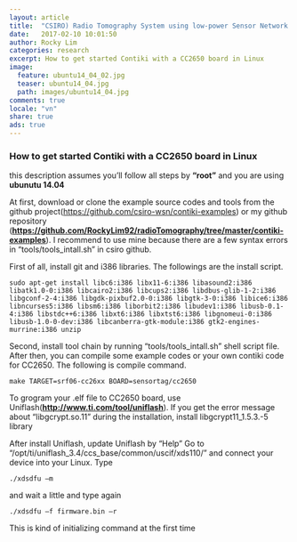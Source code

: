 ```yaml
---
layout: article
title:  "CSIRO) Radio Tomography System using low-power Sensor Network Device (3)"
date:   2017-02-10 10:01:50
author: Rocky Lim
categories: research
excerpt: How to get started Contiki with a CC2650 board in Linux
image:
  feature: ubuntu14_04_02.jpg
  teaser: ubuntu14_04.jpg
  path: images/ubuntu14_04.jpg
comments: true
locale: "vn"
share: true
ads: true
---
```


### How to get started Contiki with a CC2650 board in Linux


this description assumes you’ll follow all steps by **“root”** and you are using **ubunutu 14.04**

At first, download or clone the example source codes and tools from the github project(https://github.com/csiro-wsn/contiki-examples) or my github repository (**<https://github.com/RockyLim92/radioTomography/tree/master/contiki-examples>**). I recommend to use mine because there are a few syntax errors in “tools/tools_intall.sh” in csiro github.

First of all, install git and i386 libraries. The followings are the install script.

	sudo apt-get install libc6:i386 libx11-6:i386 libasound2:i386 libatk1.0-0:i386 libcairo2:i386 libcups2:i386 libdbus-glib-1-2:i386 libgconf-2-4:i386 libgdk-pixbuf2.0-0:i386 libgtk-3-0:i386 libice6:i386 libncurses5:i386 libsm6:i386 liborbit2:i386 libudev1:i386 libusb-0.1-4:i386 libstdc++6:i386 libxt6:i386 libxtst6:i386 libgnomeui-0:i386 libusb-1.0-0-dev:i386 libcanberra-gtk-module:i386 gtk2-engines-murrine:i386 unzip

Second, install tool chain by running “tools/tools_intall.sh” shell script file. After then, you can compile some example codes or your own contiki code for CC2650. The following is compile command.

	make TARGET=srf06-cc26xx BOARD=sensortag/cc2650


To grogram your .elf file to CC2650 board, use Uniflash(**<http://www.ti.com/tool/uniflash>**). If you get the error message about “libgcrypt.so.11” during the installation, install libgcrypt11_1.5.3.-5 library

After install Uniflash, update Uniflash by “Help”
Go to “/opt/ti/uniflash_3.4/ccs_base/common/uscif/xds110/” and connect your device into your Linux.
Type

	./xdsdfu –m

and wait a little and type again

	./xdsdfu –f firmware.bin –r

This is kind of initializing command at the first time
